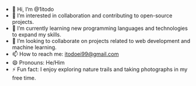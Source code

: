 - 👋 Hi, I’m @1itodo
- 👀 I’m interested in collaboration and contributing to open-source projects.
- 🌱 I’m currently learning new programming languages and technologies to expand my skills.
- 💞️ I’m looking to collaborate on projects related to web development and machine learning.
- 📫 How to reach me: itodoei99@gmail.com
- 😄 Pronouns: He/Him
- ⚡ Fun fact: I enjoy exploring nature trails and taking photographs in my free time.
